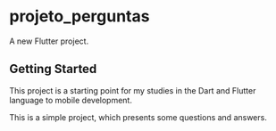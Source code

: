 # projeto_perguntas

A new Flutter project.

## Getting Started

This project is a starting point for my studies in the Dart and Flutter language to
mobile development.

This is a simple project, which presents some questions and answers.